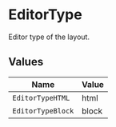 # EditorType

Editor type of the layout.


## Values

| Name              | Value             |
| ----------------- | ----------------- |
| `EditorTypeHTML`  | html              |
| `EditorTypeBlock` | block             |